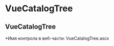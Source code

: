 ﻿---
description: 2.4.7
---
# VueCatalogTree
## VueCatalogTree
*Имя контрола в веб-части: VueCatalogTree.ascx

